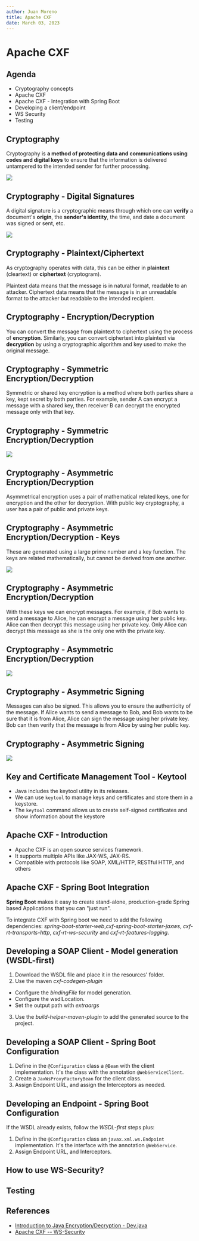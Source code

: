 ```yaml
---
author: Juan Moreno
title: Apache CXF
date: March 03, 2023
---
```

# Apache CXF

## Agenda
* Cryptography concepts
* Apache CXF
* Apache CXF - Integration with Spring Boot
* Developing a client/endpoint
* WS Security
* Testing

## Cryptography

Cryptography is **a method of protecting data and communications using codes and digital keys**  to ensure that the information is delivered untampered to the intended sender for further processing.

![](images/cryptographic-key.png)

## Cryptography - Digital Signatures

A digital signature is a cryptographic means through which one can **verify** a document's **origin**, the **sender's identity**, the time, and date a document was signed or sent, etc.

![](images/wax-stamp.jpg)

## Cryptography - Plaintext/Ciphertext

As cryptography operates with data, this can be either in **plaintext** (cleartext) or **ciphertext** (cryptogram). 

Plaintext data means that the message is in natural format, readable to an attacker. Ciphertext data means that the message is in an unreadable format to the attacker but readable to the intended recipient.

## Cryptography - Encryption/Decryption

You can convert the message from plaintext to ciphertext using the process of **encryption**. 
Similarly, you can convert ciphertext into plaintext via **decryption** by using a cryptographic algorithm and key used to make the original message.

## Cryptography - Symmetric Encryption/Decryption

Symmetric or shared key encryption is a method where both parties share a key, kept secret by both parties. 
For example, sender A can encrypt a message with a shared key, then receiver B can decrypt the encrypted message only with that key.

## Cryptography - Symmetric Encryption/Decryption

![](images/symmetric_encryption.png)

## Cryptography - Asymmetric Encryption/Decryption

Asymmetrical encryption uses a pair of mathematical related keys, one for encryption and the other for decryption.
With public key cryptography, a user has a pair of public and private keys.

## Cryptography - Asymmetric Encryption/Decryption - Keys
These are generated using a large prime number and a key function. The keys are related mathematically, but cannot be derived from one another.

![](images/250px-Public_key_making.png)

## Cryptography - Asymmetric Encryption/Decryption 

With these keys we can encrypt messages. For example, if Bob wants to send a message to Alice, he can encrypt a message using her public key. Alice can then decrypt this message using her private key. Only Alice can decrypt this message as she is the only one with the private key.

## Cryptography - Asymmetric Encryption/Decryption

![](images/Public_key_encryption.png)

## Cryptography - Asymmetric Signing

Messages can also be signed. This allows you to ensure the authenticity of the message. If Alice wants to send a message to Bob, and Bob wants to be sure that it is from Alice, Alice can sign the message using her private key. Bob can then verify that the message is from Alice by using her public key.

## Cryptography - Asymmetric Signing

![](images/280px-Public_key_signing.png)

## Key and Certificate Management Tool - Keytool

* Java includes the keytool utility in its releases.
* We can use `keytool` to manage keys and certificates and store them in a keystore. 
* The `keytool` command allows us to create self-signed certificates and show information about the keystore

## Apache CXF - Introduction

* Apache CXF is an open source services framework.
* It supports multiple APIs like JAX-WS, JAX-RS.
* Compatible with protocols like SOAP, XML/HTTP, RESTful HTTP, and others

## Apache CXF - Spring Boot Integration
**Spring Boot** makes it easy to create stand-alone, production-grade Spring based Applications that you can "just run".

To integrate CXF with Spring boot we need to add the following dependencies: _spring-boot-starter-web_,_cxf-spring-boot-starter-jaxws_, _cxf-rt-transports-http_, _cxf-rt-ws-security_ and _cxf-rt-features-logging_.

## Developing a SOAP Client - Model generation (WSDL-first)

1. Download the WSDL file and place it in the resources' folder.
2. Use the maven _cxf-codegen-plugin_
 * Configure the _bindingFile_ for model generation. 
 * Configure the wsdlLocation.
 * Set the output path with _extraargs_
3. Use the _build-helper-maven-plugin_ to add the generated source to the project.

## Developing a SOAP Client - Spring Boot Configuration

1. Define in the `@Configuration` class a `@Bean` with the client implementation. It's the class with the annotation `@WebServiceClient`.
2. Create a `JaxWsProxyFactoryBean` for the client class.
3. Assign Endpoint URL, and assign the Interceptors as needed. 

## Developing an Endpoint - Spring Boot Configuration

If the WSDL already exists, follow the _WSDL-first_ steps plus:

1. Define in the `@Configuration` class an `javax.xml.ws.Endpoint` implementation. It's the interface with the annotation `@WebService`.
2. Assign Endpoint URL, and Interceptors. 

## How to use WS-Security?

## Testing

## References

* [Introduction to Java Encryption/Decryption - Dev.java](https://dev.java/learn/security/intro/)
* [Apache CXF -- WS-Security](https://cxf.apache.org/docs/ws-security.html)